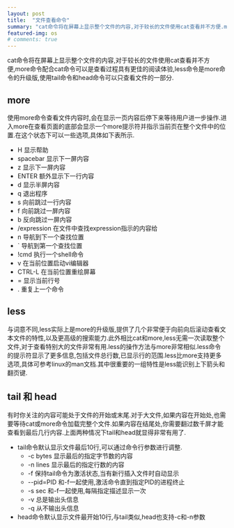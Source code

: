 ```yaml
---
layout: post
title:  "文件查看命令"
summary: "cat命令将在屏幕上显示整个文件的内容,对于较长的文件使用cat查看并不方便.more命令可以逐页查看文件内容,less命令是more命令的升级版,使用tail命令和head命令可以只查看文件的一部分."
featured-img: os
# comments: true
---
```

cat命令将在屏幕上显示整个文件的内容,对于较长的文件使用cat查看并不方便,more命令配合cat命令可以是查看过程具有更佳的阅读体验,less命令是more命令的升级版,使用tail命令和head命令可以只查看文件的一部分.

## more ##
使用more命令查看文件内容时,会在显示一页内容后停下来等待用户进一步操作.进入more在查看页面的底部会显示一个more提示符并指示当前页在整个文件中的位置.在这个状态下可以一些选项,具体如下表所示.
* H 显示帮助
* spacebar 显示下一屏内容
* z 显示下一屏内容
* ENTER 额外显示下一行内容
* d 显示半屏内容
* q 退出程序
* s 向前跳过一行内容
* f 向前跳过一屏内容
* b 反向跳过一屏内容
* /expression 在文件中查找expression指示的内容给
* n 导航到下一个查找位置
* ` 导航到第一个查找位置
* !cmd 执行一个shell命令
* v 在当前位置启动vi编辑器
* CTRL-L 在当前位置重绘屏幕
* = 显示当前行号
* . 重复上一个命令

## less ##
与词意不同,less实际上是more的升级版,提供了几个非常便于向前向后滚动查看文本文件的特性,以及更高级的搜索能力.此外相比cat和more,less无需一次读取整个文件,对于查看特别大的文件非常有用.less的操作方法与more非常相似.less命令的提示符显示了更多信息,包括文件总行数,已显示行的范围.less比more支持更多选项,具体可参考linux的man文档.其中很重要的一组特性是less能识别上下箭头和翻页键.

## tail 和 head ##
有时你关注的内容可能处于文件的开始或末尾.对于大文件,如果内容在开始处,也需要等待cat或more命令加载完整个文件.如果内容在结尾处,你需要翻过数千屏才能查看到最后几行内容.上面两种情况下tail和head就显得非常有用了.

* tail命令默认显示文件最后10行,可以通过命令行参数进行调整.
  + -c bytes 显示最后的指定字节数的内容
  + -n lines 显示最后的指定行数的内容
  + -f 保持tail命令为激活状态,当有新行插入文件时自动显示
  + --pid=PID 和-f一起使用,激活命令直到指定PID的进程终止
  + -s sec 和-f一起使用,每隔指定描述显示一次
  + -v 总是输出头信息
  + -q 从不输出头信息
* head命令默认显示文件最开始10行,与tail类似,head也支持-c和-n参数

